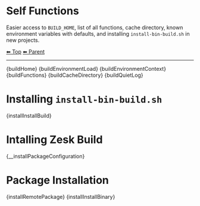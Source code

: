 # Self Functions

Easier access to `BUILD_HOME`, list of all functions, cache directory, known environment variables with defaults, and installing `install-bin-build.sh` in new projects.

<!-- TEMPLATE header 2 -->
[⬅ Top](index.md) [⬅ Parent ](../index.md)
<hr />

{buildHome}
{buildEnvironmentLoad}
{buildEnvironmentContext}
{buildFunctions}
{buildCacheDirectory}
{buildQuietLog}

# Installing `install-bin-build.sh`

{installInstallBuild}

# Intalling Zesk Build

{__installPackageConfiguration}

# Package Installation

{installRemotePackage}
{installInstallBinary}
